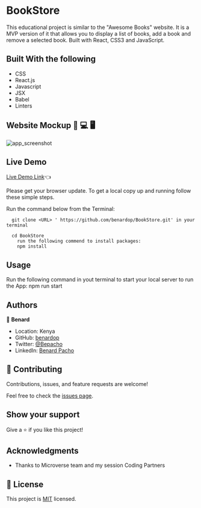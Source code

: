 # BookStore
This educational project is similar to the "Awesome Books" website. It is a MVP version of it that allows you to display a list of books, add a book and remove a selected book. Built with React, CSS3 and JavaScript.
 
## Built With the following

- CSS
- React.js
- Javascript
- JSX
- Babel
- Linters

## Website Mockup 📱 💻 🖥️
![app_screenshot](https://user-images.githubusercontent.com/620415/218573794-1ee53c64-d123-411b-ba77-e9b1d3a91e26.PNG)


## Live Demo
[Live Demo Link](https://benardop.github.io/BookStore/)👈


Please get your browser update.
To get a local copy up and running follow these simple steps.

Run the command below from the Terminal:

      git clone <URL> ' https://github.com/benardop/BookStore.git' in your terminal

	  cd BookStore
        run the following commend to install packages:
        npm install

## Usage
Run the following command in yout terminal to start your local server to run the App:
npm run start

## Authors

👤 **Benard**

- Location: Kenya
- GitHub: [benardop](https://github.com/benardop/)
- Twitter: [@Bepacho](https://twitter.com/Bepacho)
- LinkedIn: [Benard Pacho](https://www.linkedin.com/in/ochieng-benard-8264b815/)

## 🤝 Contributing

Contributions, issues, and feature requests are welcome!

Feel free to check the [issues page](https://github.com/benardop/BookStore/issues).

## Show your support

Give a ⭐ if you like this project!

## Acknowledgments

- Thanks to Microverse team and my session Coding Partners

## 📝 License

This project is [MIT](./MIT.md) licensed.
